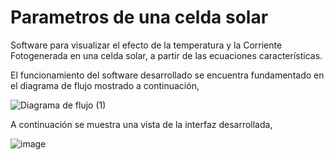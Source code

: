 # Parametros de una celda solar
Software para visualizar el efecto de la temperatura y la Corriente Fotogenerada en una celda solar, a partir de las ecuaciones características.

El funcionamiento del software desarrollado se encuentra fundamentado en el diagrama de flujo mostrado a continuación,

![Diagrama de flujo (1)](https://user-images.githubusercontent.com/83727627/190926762-01c2b31d-7834-491b-aacd-00af07a7fbd9.png)

A continuación se muestra una vista de la interfaz desarrollada,

![image](https://user-images.githubusercontent.com/83727627/190926824-d7c0b904-0924-41d3-bdf5-7434aa01a41e.png)
